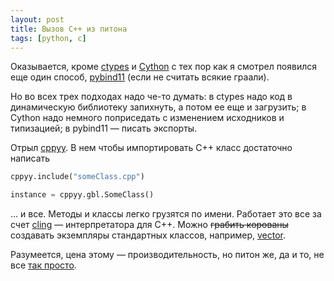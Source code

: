 ```yaml
---
layout: post
title: Вызов C++ из питона
tags: [python, c]
---
```

Оказывается, кроме [ctypes](https://docs.python.org/3/library/ctypes.html) и [Cython](https://cython.readthedocs.io/en/latest/src/tutorial/cython_tutorial.html) с тех пор как я смотрел появился еще один способ, [pybind11](https://pybind11.readthedocs.io/en/stable/basics.html#creating-bindings-for-a-simple-function) (если не считать всякие граали).

Но во всех трех подходах надо че-то думать: в ctypes надо код в динамическую библиотеку запихнуть, а потом ее еще и загрузить; в Cython надо немного поприседать с изменением исходников и типизацией; в pybind11 — писать экспорты. 

Отрыл [cppyy](https://cppyy.readthedocs.io/en/latest/starting.html). В нем чтобы импортировать C++ класс достаточно написать
```python
cppyy.include("someClass.cpp")

instance = cppyy.gbl.SomeClass()
```
... и все. Методы и классы легко грузятся по имени. Работает это все за счет [cling](https://root.cern/cling/) — интерпретатора для C++. Можно ~~грабить корованы~~ создавать экземпляры стандартных классов, например, [vector](https://cppyy.readthedocs.io/en/latest/stl.html#std-vector).

Разумеется, цена этому — производительность, но питон же, да и то, не все [так просто](https://cppyy.readthedocs.io/en/latest/philosophy.html).
